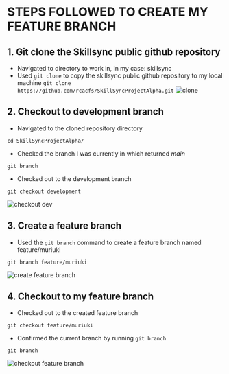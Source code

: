 # **STEPS FOLLOWED TO CREATE MY FEATURE BRANCH**
## 1. Git clone the Skillsync public github repository
- Navigated to directory to work in, in my case: skillsync
- Used `git clone` to copy the skillsync public github repository to my local machine
```git clone https://github.com/rcacfs/SkillSyncProjectAlpha.git```
![clone](screenshots/screenshot1.png)

## 2. Checkout to development branch
- Navigated to the cloned repository directory
```
cd SkillSyncProjectAlpha/
```
- Checked the branch I was currently in which returned *main*
```
git branch
```
- Checked out to the development branch
```
git checkout development
```
![checkout dev](screenshots/screenshot2.png)
## 3. Create a feature branch
- Used the `git branch` command to create a feature branch named feature/muriuki
```
git branch feature/muriuki
```
![create feature branch](screenshots/screenshot3.png)
## 4. Checkout to my feature branch
- Checked out to the created feature branch
```
git checkout feature/muriuki
```
- Confirmed the current branch by running `git branch`
```
git branch
```
![checkout feature branch](screenshots/screenshot4.png)

